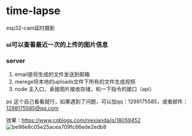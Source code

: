 # time-lapse
esp32-cam延时摄影

### ui可以查看最近一次的上传的图片信息

### server 
1. email是将生成的文件发送到邮箱
2. merege将本地的uploads文件下所有的文件生成视频
3. node 主入口，承接图片接收存储，和一下指令的接口（api）

ps 这个自己看看就行，如果遇到了问题，可以加qq：1298175585，或者邮件：1298175585@qq.com

效果：https://www.cnblogs.com/niexianda/p/18059452 
![be96e8c05e25acea709fc86ede2edb8](https://github.com/dadademo/time-lapse/assets/40522607/c43edd06-1228-41f0-8d9c-bb0b6b0c1b92)
